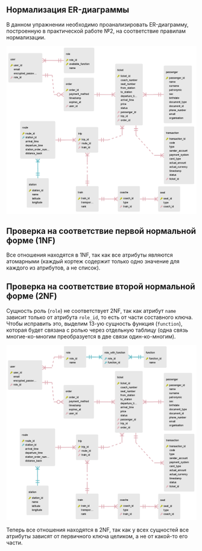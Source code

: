 ## Нормализация ER-диаграммы
В данном упражнении необходимо проанализировать ER-диаграмму, построенную в практической работе №2, на соответствие правилам нормализации.

![lab2_er_diagram](/lab2/lab2_er_diagram.png 'lab2_er_diagram')

## Проверка на соответствие первой нормальной форме (1NF)
Все отношения находятся в 1NF, так как все атрибуты являются атомарными (каждый кортеж содержит только одно значение для каждого из атрибутов, а не список).

## Проверка на соответствие второй нормальной форме (2NF)
Сущность роль (`role`) не соответствует 2NF, так как атрибут `name` зависит только от атрибута `role_id`, то есть от части составного ключа. Чтобы исправить это, выделим 13-ую сущность функция (`function`), которая будет связана с ролью через отдельную таблицу (одна связь многие-ко-многим преобразуется в две связи один-ко-многим).

![lab3_er_diagram_2nf](/lab3/lab3_er_diagram_2nf.png 'lab3_er_diagram_2nf')

Теперь все отношения находятся в 2NF, так как у всех сущностей все атрибуты зависят от первичного ключа целиком, а не от какой-то его части.